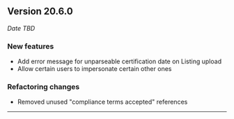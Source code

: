 
## Version 20.6.0
_Date TBD_

### New features
* Add error message for unparseable certification date on Listing upload
* Allow certain users to impersonate certain other ones

### Refactoring changes
* Removed unused "compliance terms accepted" references

---

